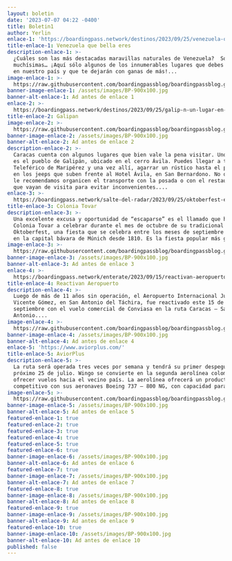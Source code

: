 ```yaml
---
layout: boletin
date: '2023-07-07 04:22 -0400'
title: Boletin1
author: Yerlin
enlace-1: 'https://boardingpass.network/destinos/2023/09/25/venezuela-que-bella-eres/'
title-enlace-1: Venezuela que bella eres
description-enlace-1: >-
  ¿Cuáles son las más destacadas maravillas naturales de Venezuela?  Son
  muchísimas… ¡Aquí sólo algunos de los innumerables lugares que debes conocer
  en nuestro país y que te dejarán con ganas de más!...
image-enlace-1: >-
  https://raw.githubusercontent.com/boardingpassblog/boardingpassblog.github.io/main/assets/images/catatumbo.png
banner-image-enlace-1: /assets/images/BP-900x100.jpg
banner-alt-enlace-1: Ad antes de enlace 1
enlace-2: >-
  https://boardingpass.network/destinos/2023/09/25/galip-n-un-lugar-en-las-nubes/
title-enlace-2: Galipan
image-enlace-2: >-
  https://raw.githubusercontent.com/boardingpassblog/boardingpassblog.github.io/main/assets/images/caracas_2.png
banner-image-enlace-2: /assets/images/BP-900x100.jpg
banner-alt-enlace-2: Ad antes de enlace 2
description-enlace-2: >-
  Caracas cuenta con algunos lugares que bien vale la pena visitar. Uno de ellos
  es el pueblo de Galipán, ubicado en el cerro Ávila. Puedes llegar a través del
  Teleférico de Maripérez y una vez allí, agarrar un rústico hasta el poblado o
  en los jeeps que suben frente al Hotel Ávila, en San Bernardono. No obstante,
  le recomendamos organicen el transporte con la posada o con el restaurante al
  que vayan de visita para evitar inconvenientes....
enlace-3: >-
  https://boardingpass.network/salte-del-radar/2023/09/25/oktoberfest-en-la-colonia-tovar/
title-enlace-3: Colonia Tovar
description-enlace-3: >-
  Una excelente excusa y oportunidad de “escaparse” es el llamado que hace la
  Colonia Tovar a celebrar durante el mes de octubre de su tradicional
  Oktoberfest, una fiesta que se celebra entre los meses de septiembre y octubre
  en la capital bávara de Múnich desde 1810. Es la fiesta popular más grande...
image-enlace-3: >-
  https://raw.githubusercontent.com/boardingpassblog/boardingpassblog.github.io/main/assets/images/Colonia-Tovar-Hostal.jpg
banner-image-enlace-3: /assets/images/BP-900x100.jpg
banner-alt-enlace-3: Ad antes de enlace 3
enlace-4: >-
  https://boardingpass.network/enterate/2023/09/15/reactivan-aeropuerto-de-san-antonio-del-t-chira/
title-enlace-4: Reactivan Aeropuerto
description-enlace-4: >-
  Luego de más de 11 años sin operación, el Aeropuerto Internacional Juan
  Vicente Gómez, en San Antonio del Táchira, fue reactivado este 15 de
  septiembre con el vuelo comercial de Conviasa en la ruta Caracas – San
  Antonio....
image-enlace-4: >-
  https://raw.githubusercontent.com/boardingpassblog/boardingpassblog.github.io/main/assets/images/aeropuerto.jpg
banner-image-enlace-4: /assets/images/BP-900x100.jpg
banner-alt-enlace-4: Ad antes de enlace 4
enlace-5: 'https://www.aviorplus.com/'
title-enlace-5: AviorPlus
description-enlace-5: >-
  La ruta será operada tres veces por semana y tendrá su primer despegue el
  próximo 25 de julio. Wingo se convierte en la segunda aerolínea colombiana en
  ofrecer vuelos hacia el vecino país. La aerolínea ofrecerá un producto
  competitivo con sus aeronaves Boeing 737 – 800 NG, con capacidad para...
image-enlace-5: >-
  https://raw.githubusercontent.com/boardingpassblog/boardingpassblog.github.io/main/assets/images/Avior-Airlines-Logo.jpg
banner-image-enlace-5: /assets/images/BP-900x100.jpg
banner-alt-enlace-5: Ad antes de enlace 5
featured-enlace-1: true
featured-enlace-2: true
featured-enlace-3: true
featured-enlace-4: true
featured-enlace-5: true
featured-enlace-6: true
banner-image-enlace-6: /assets/images/BP-900x100.jpg
banner-alt-enlace-6: Ad antes de enlace 6
featured-enlace-7: true
banner-image-enlace-7: /assets/images/BP-900x100.jpg
banner-alt-enlace-7: Ad antes de enlace 7
featured-enlace-8: true
banner-image-enlace-8: /assets/images/BP-900x100.jpg
banner-alt-enlace-8: Ad antes de enlace 8
featured-enlace-9: true
banner-image-enlace-9: /assets/images/BP-900x100.jpg
banner-alt-enlace-9: Ad antes de enlace 9
featured-enlace-10: true
banner-image-enlace-10: /assets/images/BP-900x100.jpg
banner-alt-enlace-10: Ad antes de enlace 10
published: false
---
```

